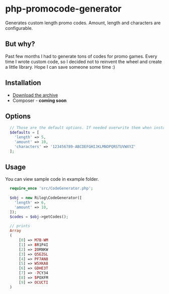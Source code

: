 # php-promocode-generator
Generates custom length promo codes. Amount, length and characters are configurable.

## But why?
Past few months I had to generate tons of codes for promo games. Every time I wrote custom code, so I decided not to reinvent the wheel and create a little library. Hope I can save someone some time :)

## Installation
- [Download the archive](https://github.com/nikolay-mihaylov/php-promocode-generator/archive/master.zip)
- Composer - **coming soon**

## Options
```php
  // Those are the default options. If needed overwrite them when instantiating the object.
  $defaults = [
    'length' => 5,
    'amount' => 10,
    'characters' => '123456789-ABCDEFGHIJKLMNOPQRSTUVWXYZ'
  ];
```

## Usage
You can view sample code in example folder.
```php
  require_once 'src/CodeGenerator.php'; 
        
  $obj = new Rilog\CodeGenerator([
    'length' => 6,
    'amount' => 10,
  ]);  
  $codes = $obj->getCodes(); 
  
  // prints
  Array
  (
      [0] => M7B-WM
      [1] => 8R1P4I
      [2] => 2ORNKW
      [3] => Q5EZGL
      [4] => PF7AN8
      [5] => W5XKA8
      [6] => GDHE3T
      [7] => -7CY34
      [8] => 5POXFM
      [9] => OCUCTI
  )  
```

